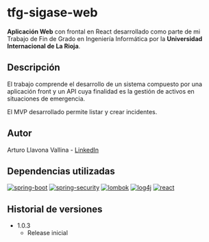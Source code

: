# tfg-sigase-web

**Aplicación Web** con frontal en React desarrollado como parte de mi Trabajo de Fin de Grado en Ingeniería Informática por la **Universidad Internacional de La Rioja**.

## Descripción

El trabajo comprende el desarrollo de un sistema compuesto por una aplicación front y un API cuya finalidad es la gestión de activos en situaciones de emergencia.

El MVP desarrollado permite listar y crear incidentes.

## Autor

Arturo Llavona Vallina - [LinkedIn](https://www.linkedin.com/in/arturo-llavona-vallina/)

## Dependencias utilizadas
[![spring-boot][spring-boot-shield]][spring-boot-url]
[![spring-security][spring-security-shield]][spring-security-url]
[![lombok][lombok-shield]][lombok-url]
[![log4j][log4j-shield]][log4j-url]
[![react][react-shield]][react-url]

## Historial de versiones

* 1.0.3
    * Release inicial

[spring-security-shield]: https://img.shields.io/badge/spring--security-5.7.4-brightgreen
[spring-security-url]: https://docs.spring.io/spring-security/reference/index.html
[spring-boot-shield]: https://img.shields.io/badge/spring--boot-3.0.2-brightgreen
[spring-boot-url]: https://spring.io/
[lombok-shield]: https://img.shields.io/badge/lombok-1.18.26-%23d9230f
[lombok-url]: https://projectlombok.org/
[log4j-shield]: https://img.shields.io/badge/log4j-2.19.0-%23e85647
[log4j-url]: https://logging.apache.org/log4j/2.x/
[react-shield]: https://img.shields.io/badge/React-18.2.0-%2361dafb
[react-url]: https://es.reactjs.org/